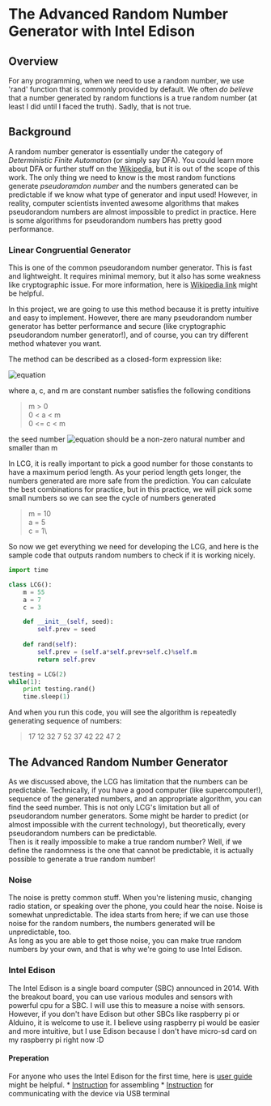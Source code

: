 # The Advanced Random Number Generator with Intel Edison

## Overview
For any programming, when we need to use a random number, we use 'rand' function that is commonly provided by default. We often _do believe_ that a number generated by random functions is a true random number (at least I did until I faced the truth). Sadly, that is not true.

## Background
A random number generator is essentially under the category of _Deterministic Finite Automaton_ (or simply say DFA). You could learn more about DFA or further stuff on the [Wikipedia](https://en.wikipedia.org/wiki/Deterministic_finite_automaton), but it is out of the scope of this work. The only thing we need to know is the most random functions generate _pseudoramdon number_ and the numbers generated can be predictable if we know what type of generator and input used! However, in reality, computer scientists invented awesome algorithms that makes pseudorandom numbers are almost impossible to predict in practice. Here is some algorithms for pseudorandom numbers has pretty good performance.

### Linear Congruential Generator
This is one of the common pseudorandom number generator. This is fast and lightweight. It requires minimal memory, but it also has some weakness like cryptographic issue. For more information, here is [Wikipedia link](https://en.wikipedia.org/wiki/Linear_congruential_generator) might be helpful.

In this project, we are going to use this method because it is pretty intuitive and easy to implement.
However, there are many pseudorandom number generator has better performance and secure (like cryptographic pseudorandom number generator!), and of course, you can try different method whatever you want.

The method can be described as a closed-form expression like:

![equation](https://latex.codecogs.com/gif.latex?\fn_cm&space;X_{n&plus;1}=(aX_n&plus;c)\mod{m})

where a, c, and m are constant number satisfies the following conditions
>m > 0\
>0 < a < m\
>0 <= c < m


the seed number ![equation](https://latex.codecogs.com/gif.latex?\fn_phv&space;X_0) should be a non-zero natural number and smaller than m

In LCG, it is really important to pick a good number for those constants to have a maximum period length. As your period length gets longer, the numbers generated are more safe from the prediction. 
You can calculate the best combinations for practice, 
but in this practice, we will pick some small numbers so we can see the cycle of numbers generated
>m = 10\
>a = 5\
>c = 1\


So now we get everything we need for developing the LCG, and here is the sample code that outputs random numbers to check if it is working nicely.
```python
import time

class LCG():
    m = 55
    a = 7
    c = 3

    def __init__(self, seed):
        self.prev = seed
        
    def rand(self):
        self.prev = (self.a*self.prev+self.c)%self.m
        return self.prev 

testing = LCG(2)
while(1):
    print testing.rand()
    time.sleep(1)
```

And when you run this code, you will see the algorithm is repeatedly generating sequence of numbers:

>17
>12
>32
>7
>52
>37
>42
>22
>47
>2

## The Advanced Random Number Generator
As we discussed above, the LCG has limitation that the numbers can be predictable. Technically, if you have a good computer (like supercomputer!), sequence of the generated numbers, and an appropriate algorithm, you can find the seed number. This is not only LCG's limitation but all of pseudorandom number generators. Some might be harder to predict (or almost impossible with the current technology), but theoretically, every pseudorandom numbers can be predictable.\
Then is it really impossible to make a true random number? Well, if we define the randomness is the one that cannot be predictable, it is actually possible to generate a true random number!

### Noise
The noise is pretty common stuff. When you're listening music, changing radio station, or speaking over the phone, you could hear the noise. Noise is somewhat unpredictable. The idea starts from here; if we can use those noise for the random numbers, the numbers generated will be unpredictable, too.\
As long as you are able to get those noise, you can make true random numbers by your own, and that is why we're going to use Intel Edison.

### Intel Edison
The Intel Edison is a single board computer (SBC) announced in 2014. With the breakout board, you can use various modules and sensors with powerful cpu for a SBC.
I will use this to measure a noise with sensors. However, if you don't have Edison but other SBCs like raspberry pi or Alduino, it is welcome to use it.
I believe using raspberry pi would be easier and more intuitive, but I use Edison because I don't have micro-sd card on my raspberry pi right now :D

#### Preperation
For anyone who uses the Intel Edison for the first time, here is [user guide](https://software.intel.com/en-us/intel-edison-board-user-guide) might be helpful.
	* [Instruction](https://software.intel.com/en-us/assembling-intel-edison-board-with-arduino-expansion-board) for assembling
	* [Instruction](https://software.intel.com/en-us/setting-up-serial-terminal-intel-edison-board) for communicating with the device via USB terminal


